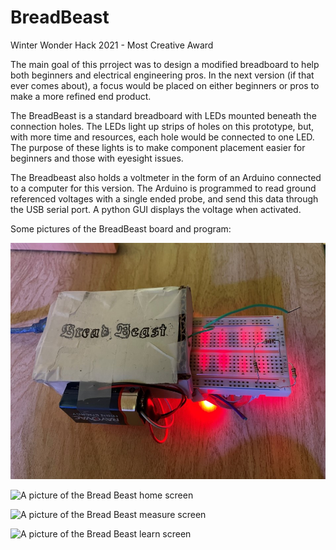 # BreadBeast
Winter Wonder Hack 2021 - Most Creative Award

The main goal of this prroject was to design a modified breadboard to help both beginners and electrical engineering pros.  In the next version (if that ever comes about), a focus would be placed on either beginners or pros to make a more refined end product.  



The BreadBeast is a standard breadboard with LEDs mounted beneath the connection holes.  The LEDs light up strips of holes on this prototype, but, with more time and resources, each hole would be connected to one LED.  The purpose of these lights is to make component placement easier for beginners and those with eyesight issues.  

The Breadbeast also holds a voltmeter in the form of an Arduino connected to a computer for this version.  The Arduino is programmed to read ground referenced voltages with a single ended probe, and send this data through the USB serial port.  A python GUI displays the voltage when activated.  


Some pictures of the BreadBeast board and program:

![A picture of the Bread Beast](images/BreadBeast.jpg)

![A picture of the Bread Beast home screen](images/breadbeasthome.jpg)

![A picture of the Bread Beast measure screen](images/breadbeastmeasure.jpg)

![A picture of the Bread Beast learn screen](images/breadbeastlearn.jpg)
